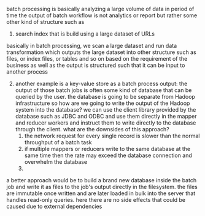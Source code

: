 batch processing is basically analyzing a large volume of data in period of time
the output of batch workflow is not analytics or report but rather some other kind of structure such as 
1. search index that is build using a large dataset of URLs 

basically in batch processing, we scan a large dataset  and run data transformation which outputs the large dataset into other structure such as files, or index files, or tables and so on based on the requirement of the business as well as the output is structured such that it can be input to another process

2. another example is a key-value store as a batch process output: the output of those batch jobs is often some kind of database that can be queried by the user. the database is going to be separate from Hadoop infrastructure so how are we going to write the output of the Hadoop system into the database? we can use the client library provided by the database such as JDBC and ODBC and use them directly in the mapper and reducer workers and instruct them to write directly to the database through the client. what are the downsides of this approach?
	1. the network request for every single record is slower than the normal throughput of a batch task
	2. if multiple mappers or reducers write to the same database at the same time then the rate may exceed the database connection and overwhelm the database
	3. 

a better approach would be to build a brand new database inside the batch job and write it as files to the job's output directly in the filesystem. the files are immutable once written and are later loaded in bulk into the server that handles read-only queries. here there are no side effects that could be caused due to external dependencies